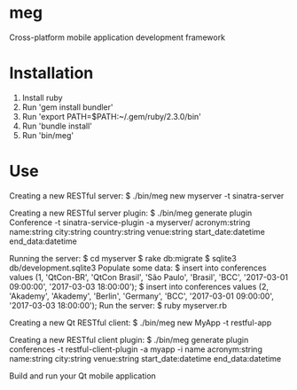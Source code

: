 # meg

Cross-platform mobile application development framework

# Installation

1. Install ruby
2. Run 'gem install bundler'
3. Run 'export PATH=$PATH:~/.gem/ruby/2.3.0/bin'
4. Run 'bundle install'
5. Run 'bin/meg'

# Use

Creating a new RESTful server:
$ ./bin/meg new myserver -t sinatra-server

Creating a new RESTful server plugin:
$ ./bin/meg generate plugin Conference -t sinatra-service-plugin -a myserver/ acronym:string name:string city:string country:string venue:string start_date:datetime end_data:datetime

Running the server:
$ cd myserver
$ rake db:migrate
$ sqlite3 db/development.sqlite3
Populate some data:
$ insert into conferences values (1, 'QtCon-BR', 'QtCon Brasil', 'São Paulo', 'Brasil', 'BCC', '2017-03-01 09:00:00', '2017-03-03 18:00:00');
$ insert into conferences values (2, 'Akademy', 'Akademy', 'Berlin', 'Germany', 'BCC', '2017-03-01 09:00:00', '2017-03-03 18:00:00');
Run the server:
$ ruby myserver.rb

Creating a new Qt RESTful client:
$ ./bin/meg new MyApp -t restful-app

Creating a new RESTful client plugin:
$ ./bin/meg generate plugin conferences -t restful-client-plugin -a myapp -i name acronym:string name:string city:string venue:string start_date:datetime end_data:datetime

Build and run your Qt mobile application
